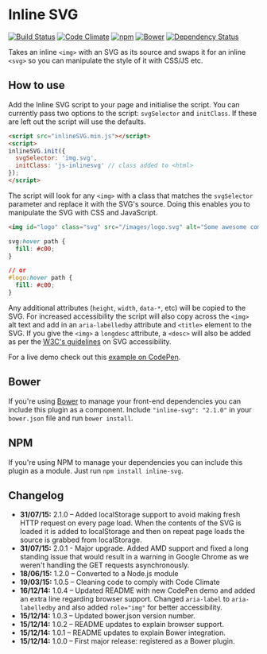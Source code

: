 # Inline SVG

[![Build Status](https://travis-ci.org/jonnyhaynes/inline-svg.svg?branch=master)](https://travis-ci.org/jonnyhaynes/inline-svg) [![Code Climate](https://codeclimate.com/github/jonnyhaynes/inline-svg/badges/gpa.svg)](https://codeclimate.com/github/jonnyhaynes/inline-svg) [![npm](https://img.shields.io/npm/v/inline-svg.svg)](https://www.npmjs.com/package/inline-svg) [![Bower](https://img.shields.io/bower/v/inline-svg.svg)](https://github.com/jonnyhaynes/inline-svg) [![Dependency Status](https://david-dm.org/jonnyhaynes/inline-svg.svg)](https://david-dm.org/jonnyhaynes/inline-svg)

Takes an inline `<img>` with an SVG as its source and swaps it for an inline `<svg>` so you can manipulate the style of it with CSS/JS etc.

## How to use

Add the Inline SVG script to your page and initialise the script. You can currently pass two options to the script: `svgSelector` and `initClass`. If these are left out the script will use the defaults.

```html
<script src="inlineSVG.min.js"></script>
<script>
inlineSVG.init({
  svgSelector: 'img.svg',
  initClass: 'js-inlinesvg' // class added to <html>
});
</script>
```

The script will look for any `<img>` with a class that matches the `svgSelector` parameter and replace it with the SVG's source. Doing this enables you to manipulate the SVG with CSS and JavaScript. 

```html
<img id="logo" class="svg" src="/images/logo.svg" alt="Some awesome company" />
```

```css
svg:hover path {
  fill: #c00;
}

// or
#logo:hover path {
  fill: #c00;
}
```

Any additional attributes (`height`, `width`, `data-*`, etc) will be copied to the SVG. For increased accessibility the script will also copy across the `<img>` alt text and add in an `aria-labelledby` attribute and `<title>` element to the SVG. If you give the `<img>` a `longdesc` attribute, a `<desc>` will also be added as per the [W3C's guidelines](http://www.w3.org/TR/SVG-access/) on SVG accessibility.

For a live demo check out this [example on CodePen](http://codepen.io/jonnyhaynes/pen/VYqroO).

## Bower

If you're using [Bower](bower.io) to manage your front-end dependencies you can include this plugin as a component. Include `"inline-svg": "2.1.0"` in your `bower.json` file and run `bower install`.

## NPM
If you're using NPM to manage your dependencies you can include this plugin as a module. Just run `npm install inline-svg`.

## Changelog

- **31/07/15:** 2.1.0 – Added localStorage support to avoid making fresh HTTP request on every page load. When the contents of the SVG is loaded it is added to localStorage and then on repeat page loads the source is grabbed from localStorage.
- **31/07/15:** 2.0.1 - Major upgrade. Added AMD support and fixed a long standing issue that would result in a warning in Google Chrome as we weren't handling the GET requests asynchronously. 
- **18/06/15:** 1.2.0 – Converted to a Node.js module
- **19/03/15:** 1.0.5 – Cleaning code to comply with Code Climate
- **16/12/14:** 1.0.4 – Updated README with new CodePen demo and added an extra line regarding browser support. Changed `aria-label` to `aria-labelledby` and also added `role="img"` for better accessibility.
- **15/12/14:** 1.0.3 – Updated bower.json version number.
- **15/12/14:** 1.0.2 – README updates to explain browser support.
- **15/12/14:** 1.0.1 – README updates to explain Bower integration.
- **15/12/14:** 1.0.0 – First major release: registered as a Bower plugin.

